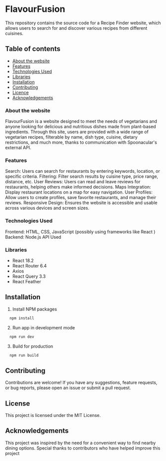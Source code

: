 # FlavourFusion  

This repository contains the source code for a Recipe Finder website, which allows users to search for and discover various recipes from different cuisines.



## Table of contents
- [About the website](#about-the-website)
- [Features](#features)
- [Technologies Used](#TechnologiesUsed)
- [Libraries](#Libraries)
- [Installation](#Installation)
- [Contributing](#Constributing)
- [Licence](#Licence)
- [Acknowledgements](#Acknowledgements)


### About the website

FlavourFusion is a website designed to meet the needs of vegetarians and anyone looking for delicious and nutritious dishes made from plant-based ingredients. Through this site, users are provided with a wide range of vegetarian recipes, filterable by name, dish type, cuisine, dietary restrictions, and much more, thanks to communication with Spoonacular's external API.


### Features

Search: Users can search for restaurants by entering keywords, location, or specific criteria.
Filtering: Filter search results by cuisine type, price range, distance, etc.
User Reviews: Users can read and leave reviews for restaurants, helping others make informed decisions.
Maps Integration: Display restaurant locations on a map for easy navigation.
User Profiles: Allow users to create profiles, save favorite restaurants, and manage their reviews.
Responsive Design: Ensures the website is accessible and usable across various devices and screen sizes.


### Technologies Used

Frontend: HTML, CSS, JavaScript (possibly using frameworks like React )
Backend: Node.js
API Used


### Libraries

- React 18.2
- React Router 6.4
- Axios
- React Query 3.3
- React Feather

## Installation

1. Install NPM packages

```bash
  npm install
```

2. Run app in development mode

```bash
  npm run dev
```

3. Build for production

```bash
  npm run build
```

## Contributing

Contributions are welcome! If you have any suggestions, feature requests, or bug reports, please open an issue or submit a pull request.

## License

This project is licensed under the MIT License.

## Acknowledgements

This project was inspired by the need for a convenient way to find nearby dining options.
Special thanks to contributors who have helped improve this project
